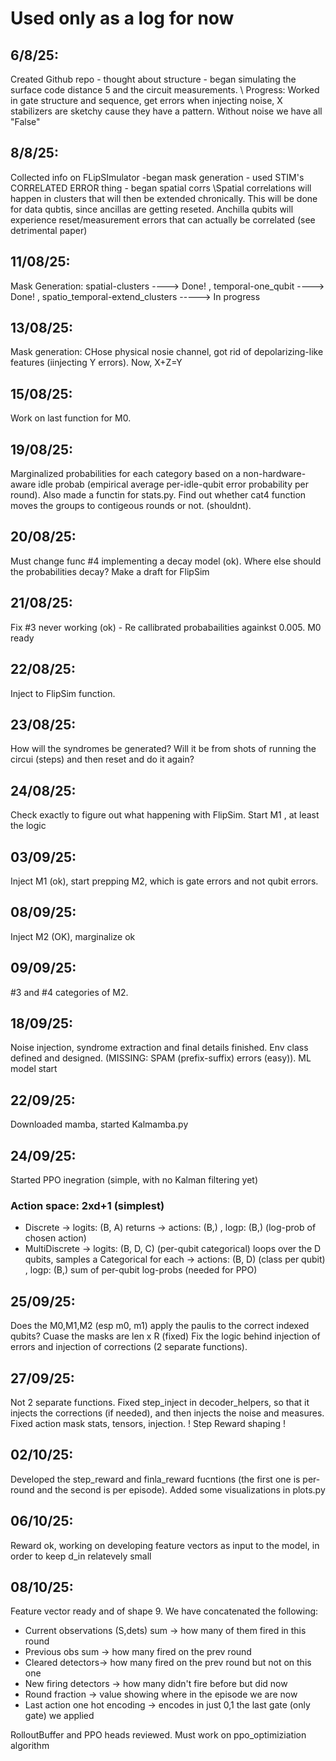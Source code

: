 # Used only as a log for now



## 6/8/25:


 Created Github repo - thought about structure - began simulating the surface code distance 5 and the circuit measurements. \\ Progress: Worked in gate structure and sequence, get errors when injecting noise, X stabilizers are sketchy cause they have a pattern. Without noise we have all "False"


## 8/8/25: 

Collected info on FLipSImulator -began mask generation - used STIM's CORRELATED ERROR thing - began spatial corrs \\Spatial correlations will happen in clusters that will then be extended chronically. This will be done for data qubtis, since ancillas are getting reseted. Anchilla qubits will experience reset/measurement errors that can actually be correlated (see detrimental paper)


## 11/08/25:

Mask Generation: spatial-clusters ----> Done!   ,   temporal-one_qubit ----> Done!  , spatio_temporal-extend_clusters  -----> In progress


## 13/08/25:

Mask generation: CHose physical nosie channel, got rid of depolarizing-like features (iinjecting Y errors). Now, X+Z=Y

## 15/08/25:

Work on last function for M0. 

## 19/08/25:

Marginalized probabilities for each category based on a non-hardware-aware idle probab (empirical average per-idle-qubit error probability per round). 
Also made a functin for stats.py. Find out whether cat4 function moves the groups to contigeous rounds or not. (shouldnt). 

## 20/08/25:

Must change func #4 implementing a decay model (ok). Where else should the probabilities decay? Make a draft for FlipSim

## 21/08/25: 

Fix #3 never working (ok) - Re callibrated probabailities againkst 0.005. 
M0 ready

## 22/08/25:

Inject to FlipSim function. 

## 23/08/25:

How will the syndromes be generated? Will it be from shots of running the circui (steps) and then reset and do it again?

## 24/08/25: 

Check exactly to figure out what happening with FlipSim. Start M1 , at least the logic


## 03/09/25:

Inject M1 (ok), start prepping M2, which is gate errors and not qubit errors. 

## 08/09/25: 

Inject M2 (OK), marginalize ok

## 09/09/25: 

#3 and #4 categories of M2.



## 18/09/25: 


Noise injection, syndrome extraction and final details finished. Env class defined and designed. 
(MISSING: SPAM (prefix-suffix) errors (easy)). 
ML model start

## 22/09/25:
Downloaded mamba, started Kalmamba.py 


## 24/09/25:

Started PPO inegration (simple, with no Kalman filtering yet)
### Action space: 2xd+1 (simplest)
- Discrete -> logits: (B, A)
    returns -> actions: (B,) ,   logp:   (B,) (log-prob of chosen action)
- MultiDiscrete -> logits: (B, D, C) (per-qubit categorical)
    loops over the D qubits, samples a Categorical for each -> actions: (B, D) (class per qubit)    , logp: (B,) sum of per-qubit log-probs (needed for PPO)


## 25/09/25:

Does the M0,M1,M2 (esp m0, m1) apply the paulis to the correct indexed qubits? Cuase the masks are len x R   (fixed)
Fix the logic behind injection of errors and injection of corrections (2 separate functions).

## 27/09/25:

Not 2 separate functions. Fixed step_inject in decoder_helpers, so that it injects the corrections (if needed), and then injects the noise and measures. 
Fixed action mask stats, tensors, injection.
! Step Reward shaping ! 

## 02/10/25:

Developed the step_reward and finla_reward fucntions (the first one is per-round and the second is per episode).
Added some visualizations in plots.py

## 06/10/25:

Reward ok, working on developing feature vectors as input to the model, in order to keep d_in relatevely small


## 08/10/25:

Feature vector ready and of shape 9. We have concatenated the following:
- Current observations (S,dets) sum -> how many of them fired in this round
- Previous obs sum -> how many fired on the prev round
- Cleared detectors-> how many fired on the prev round but not on this one
- New firing detectors -> how many didn't fire before but did now
- Round fraction -> value showing where in the episode we are now 
- Last action one hot encoding -> encodes in just 0,1 the last gate (only gate) we applied


RolloutBuffer and PPO heads reviewed. Must work on ppo_optimiziation algorithm